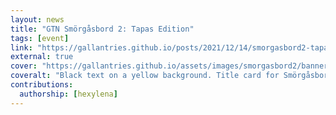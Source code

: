 ```yaml
---
layout: news
title: "GTN Smörgåsbord 2: Tapas Edition"
tags: [event]
link: "https://gallantries.github.io/posts/2021/12/14/smorgasbord2-tapas/?utm_source=gtn&utm_medium=news&utm_campaign=smorgasbord2"
external: true
cover: "https://gallantries.github.io/assets/images/smorgasbord2/banner-500.png"
coveralt: "Black text on a yellow background. Title card for Smörgåsbord 2 announcing that it will be 14-18 march in very large text, and the highlights of the course like Single Cell, Proteomics, SARS-CoV-2 and galaxy admin training. A bitly link is included which redirects to this page. There is a watterman butterfly map projection of the earth indicating it is a global event as well as an EU flag and GTN logo of supporters. @gxytraining and @Gallantries_EU's twitter handles are linked"
contributions:
  authorship: [hexylena]
---
```


